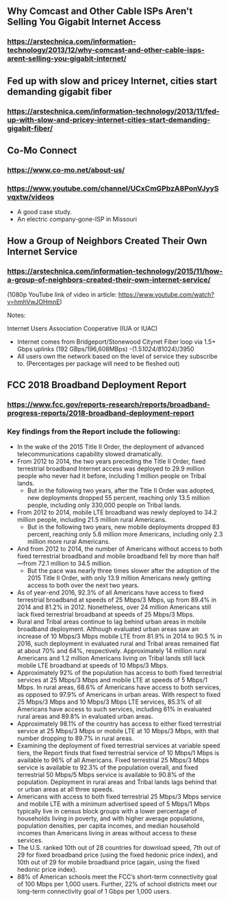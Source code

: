 ## Why Comcast and Other Cable ISPs Aren't Selling You Gigabit Internet Access
### https://arstechnica.com/information-technology/2013/12/why-comcast-and-other-cable-isps-arent-selling-you-gigabit-internet/

## Fed up with slow and pricey Internet, cities start demanding gigabit fiber
### https://arstechnica.com/information-technology/2013/11/fed-up-with-slow-and-pricey-internet-cities-start-demanding-gigabit-fiber/

## Co-Mo Connect
### https://www.co-mo.net/about-us/
### https://www.youtube.com/channel/UCxCmGPbzA8PonVJyySvqxtw/videos
- A good case study.
- An electric company-gone-ISP in Missouri

## How a Group of Neighbors Created Their Own Internet Service
### https://arstechnica.com/information-technology/2015/11/how-a-group-of-neighbors-created-their-own-internet-service/
(1080p YouTube link of video in article: https://www.youtube.com/watch?v=hmhVwJOHmnE)

Notes:

Internet Users Association Cooperative (IUA or IUAC)
  - Internet comes from Bridgeport/Stonewood Citynet Fiber loop via 1.5+ Gbps uplinks (192 GBps/196,608MBps) 
      -(1.5*1024/8*1024)/3950
  - All users own the network based on the level of service they subscribe to. (Percentages per package will need to be fleshed out)

## FCC 2018 Broadband Deployment Report 
### https://www.fcc.gov/reports-research/reports/broadband-progress-reports/2018-broadband-deployment-report

### Key findings from the Report include the following:

- In the wake of the 2015 Title II Order, the deployment of advanced telecommunications capability slowed dramatically.
- From 2012 to 2014, the two years preceding the Title II Order, fixed terrestrial broadband Internet access was deployed to 29.9 million people who never had it before, including 1 million people on Tribal lands.
  - But in the following two years, after the Title II Order was adopted, new deployments dropped 55 percent, reaching only 13.5 million people, including only 330,000 people on Tribal lands.
- From 2012 to 2014, mobile LTE broadband was newly deployed to 34.2 million people, including 21.5 million rural Americans.
  - But in the following two years, new mobile deployments dropped 83 percent, reaching only 5.8 million more Americans, including only 2.3 million more rural Americans.
- And from 2012 to 2014, the number of Americans without access to both fixed terrestrial broadband and mobile broadband fell by more than half—from 72.1 million to 34.5 million.
  - But the pace was nearly three times slower after the adoption of the 2015 Title II Order, with only 13.9 million Americans newly getting access to both over the next two years.
- As of year-end 2016, 92.3% of all Americans have access to fixed terrestrial broadband at speeds of 25 Mbps/3 Mbps, up from 89.4% in 2014 and 81.2% in 2012. Nonetheless, over 24 million Americans still lack fixed terrestrial broadband at speeds of 25 Mbps/3 Mbps.
- Rural and Tribal areas continue to lag behind urban areas in mobile broadband deployment. Although evaluated urban areas saw an increase of 10 Mbps/3 Mbps mobile LTE from 81.9% in 2014 to 90.5 % in 2016, such deployment in evaluated rural and Tribal areas remained flat at about 70% and 64%, respectively. Approximately 14 million rural Americans and 1.2 million Americans living on Tribal lands still lack mobile LTE broadband at speeds of 10 Mbps/3 Mbps.
- Approximately 92% of the population has access to both fixed terrestrial services at 25 Mbps/3 Mbps and mobile LTE at speeds of 5 Mbps/1 Mbps. In rural areas, 68.6% of Americans have access to both services, as opposed to 97.9% of Americans in urban areas. With respect to fixed 25 Mbps/3 Mbps and 10 Mbps/3 Mbps LTE services, 85.3% of all Americans have access to such services, including 61% in evaluated rural areas and 89.8% in evaluated urban areas.
- Approximately 98.1% of the country has access to either fixed terrestrial service at 25 Mbps/3 Mbps or mobile LTE at 10 Mbps/3 Mbps, with that number dropping to 89.7% in rural areas.
- Examining the deployment of fixed terrestrial services at variable speed tiers, the Report finds that fixed terrestrial service of 10 Mbps/1 Mbps is available to 96% of all Americans. Fixed terrestrial 25 Mbps/3 Mbps service is available to 92.3% of the population overall, and fixed terrestrial 50 Mbps/5 Mbps service is available to 90.8% of the population. Deployment in rural areas and Tribal lands lags behind that or urban areas at all three speeds.
- Americans with access to both fixed terrestrial 25 Mbps/3 Mbps service and mobile LTE with a minimum advertised speed of 5 Mbps/1 Mbps typically live in census block groups with a lower percentage of households living in poverty, and with higher average populations, population densities, per capita incomes, and median household incomes than Americans living in areas without access to these services.
- The U.S. ranked 10th out of 28 countries for download speed, 7th out of 29 for fixed broadband price (using the fixed hedonic price index), and 10th out of 29 for mobile broadband price (again, using the fixed hedonic price index).
- 88% of American schools meet the FCC’s short-term connectivity goal of 100 Mbps per 1,000 users. Further, 22% of school districts meet our long-term connectivity goal of 1 Gbps per 1,000 users.
